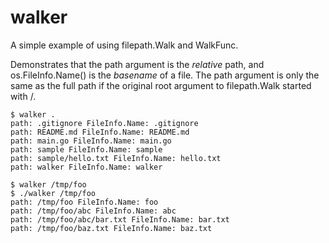 walker
======

A simple example of using filepath.Walk and WalkFunc. 

Demonstrates that the path argument is the *relative* path, and os.FileInfo.Name() is the *basename* of a file.
The path argument is only the same as the full path if the original root argument to filepath.Walk started with /.

```
$ walker .
path: .gitignore FileInfo.Name: .gitignore
path: README.md FileInfo.Name: README.md
path: main.go FileInfo.Name: main.go
path: sample FileInfo.Name: sample
path: sample/hello.txt FileInfo.Name: hello.txt
path: walker FileInfo.Name: walker
```

```
$ walker /tmp/foo
$ ./walker /tmp/foo
path: /tmp/foo FileInfo.Name: foo
path: /tmp/foo/abc FileInfo.Name: abc
path: /tmp/foo/abc/bar.txt FileInfo.Name: bar.txt
path: /tmp/foo/baz.txt FileInfo.Name: baz.txt
```
